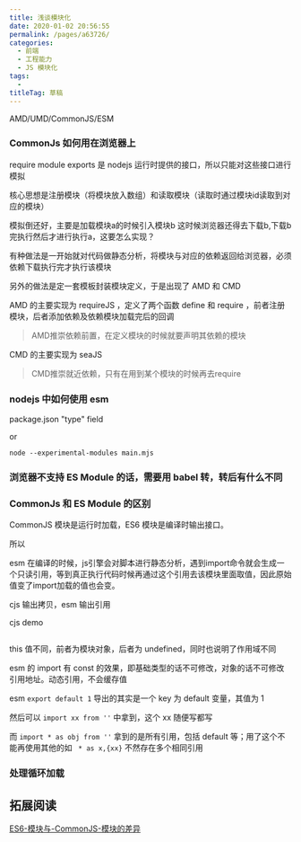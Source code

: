 ```yaml
---
title: 浅谈模块化
date: 2020-01-02 20:56:55
permalink: /pages/a63726/
categories: 
  - 前端
  - 工程能力
  - JS 模块化
tags: 
  - 
titleTag: 草稿
---
```


AMD/UMD/CommonJS/ESM

### CommonJs 如何用在浏览器上

require module exports 是 nodejs 运行时提供的接口，所以只能对这些接口进行模拟

核心思想是注册模块（将模块放入数组）和读取模块（读取时通过模块id读取到对应的模块）

模拟倒还好，主要是加载模块a的时候引入模块b 这时候浏览器还得去下载b,下载b完执行然后才进行执行a，这要怎么实现？

有种做法是一开始就对代码做静态分析，将模块与对应的依赖返回给浏览器，必须依赖下载执行完才执行该模块

另外的做法是定一套模板封装模块定义，于是出现了 AMD 和 CMD 

AMD 的主要实现为 requireJS ，定义了两个函数 define 和 require ，前者注册模块，后者添加依赖及依赖模块加载完后的回调
> AMD推崇依赖前置，在定义模块的时候就要声明其依赖的模块 

CMD 的主要实现为 seaJS 
> CMD推崇就近依赖，只有在用到某个模块的时候再去require 

### nodejs 中如何使用 esm

package.json "type" field

or
```
node --experimental-modules main.mjs
```
### 浏览器不支持 ES Module 的话，需要用 babel 转，转后有什么不同

### CommonJs 和 ES Module 的区别

CommonJS 模块是运行时加载，ES6 模块是编译时输出接口。

所以

esm 在编译的时候，js引擎会对脚本进行静态分析，遇到import命令就会生成一个只读引用，等到真正执行代码时候再通过这个引用去该模块里面取值，因此原始值变了import加载的值也会变。




cjs 输出拷贝，esm 输出引用

cjs demo
```js

```

this 值不同，前者为模块对象，后者为 undefined，同时也说明了作用域不同

esm 的 import 有 const 的效果，即基础类型的话不可修改，对象的话不可修改引用地址。动态引用，不会缓存值

esm `export default 1` 导出的其实是一个 key 为 default 变量，其值为 1

然后可以 `import xx from ''` 中拿到，这个 xx 随便写都写

而 `import * as obj from ''` 拿到的是所有引用，包括 default 等；用了这个不能再使用其他的如 ` * as x,{xx}` 不然存在多个相同引用

### 处理循环加载

## 拓展阅读

[ES6-模块与-CommonJS-模块的差异](http://es6.ruanyifeng.com/#docs/module-loader#ES6-%E6%A8%A1%E5%9D%97%E4%B8%8E-CommonJS-%E6%A8%A1%E5%9D%97%E7%9A%84%E5%B7%AE%E5%BC%82)

